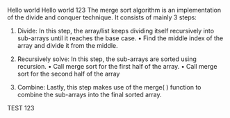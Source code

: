 Hello world
Hello world 123
The merge sort algorithm is an implementation of the divide and conquer technique. It consists of mainly 3 steps:
1. Divide: In this step, the array/list keeps dividing itself recursively into sub-arrays until it reaches the base case.
•	Find the middle index of the array and divide it from the middle.

2. Recursively solve: In this step, the sub-arrays are sorted using recursion.
•	Call merge sort for the first half of the array.
•	Call merge sort for the second half of the array

3. Combine: Lastly, this step makes use of the merge( ) function to combine the sub-arrays into the final sorted array.




TEST 123
